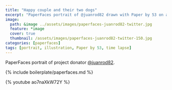 ```yaml
---
title: "Happy couple and their two dogs"
excerpt: "PaperFaces portrait of @juanrod82 drawn with Paper by 53 on an iPad."
image: 
  path: &image ../assets/images/paperfaces-juanrod82-twitter.jpg 
  feature: *image
  cover: true
  thumbnail: /assets/images/paperfaces-juanrod82-twitter-150.jpg
categories: [paperfaces]
tags: [portrait, illustration, Paper by 53, time lapse]
---
```


PaperFaces portrait of project donator [@juanrod82](https://twitter.com/juanrod82).

{% include boilerplate/paperfaces.md %}

{% youtube ao7naXkW72Y %}
